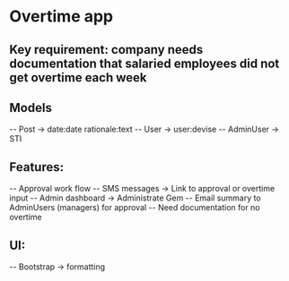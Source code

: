 
# Overtime app

## Key requirement: company needs documentation that salaried employees did not get overtime each week

## Models
-- Post -> date:date rationale:text
-- User -> user:devise
-- AdminUser -> STI

## Features:
-- Approval work flow
-- SMS messages -> Link to approval or overtime input
-- Admin dashboard -> Administrate Gem
-- Email summary to AdminUsers (managers) for approval
-- Need documentation for no overtime
## UI:
-- Bootstrap -> formatting
